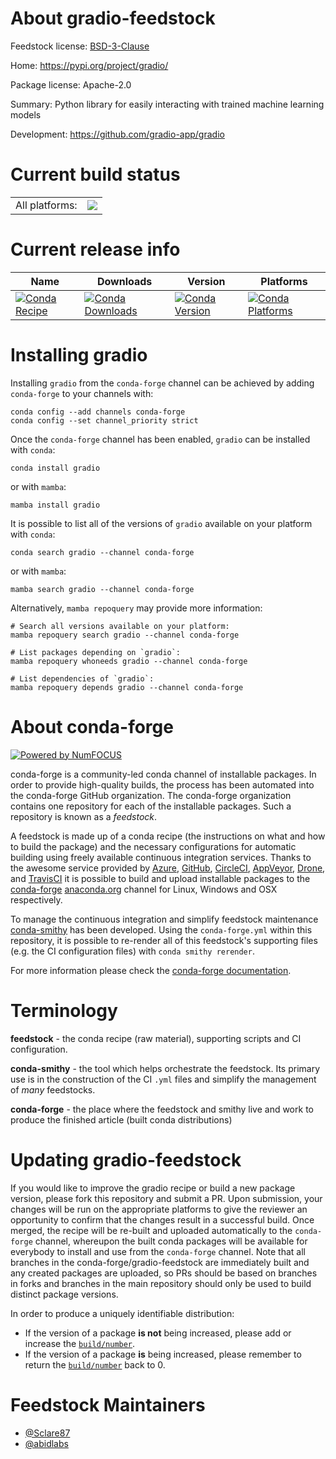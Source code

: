 About gradio-feedstock
======================

Feedstock license: [BSD-3-Clause](https://github.com/conda-forge/gradio-feedstock/blob/main/LICENSE.txt)

Home: https://pypi.org/project/gradio/

Package license: Apache-2.0

Summary: Python library for easily interacting with trained machine learning models

Development: https://github.com/gradio-app/gradio

Current build status
====================


<table><tr><td>All platforms:</td>
    <td>
      <a href="https://dev.azure.com/conda-forge/feedstock-builds/_build/latest?definitionId=18646&branchName=main">
        <img src="https://dev.azure.com/conda-forge/feedstock-builds/_apis/build/status/gradio-feedstock?branchName=main">
      </a>
    </td>
  </tr>
</table>

Current release info
====================

| Name | Downloads | Version | Platforms |
| --- | --- | --- | --- |
| [![Conda Recipe](https://img.shields.io/badge/recipe-gradio-green.svg)](https://anaconda.org/conda-forge/gradio) | [![Conda Downloads](https://img.shields.io/conda/dn/conda-forge/gradio.svg)](https://anaconda.org/conda-forge/gradio) | [![Conda Version](https://img.shields.io/conda/vn/conda-forge/gradio.svg)](https://anaconda.org/conda-forge/gradio) | [![Conda Platforms](https://img.shields.io/conda/pn/conda-forge/gradio.svg)](https://anaconda.org/conda-forge/gradio) |

Installing gradio
=================

Installing `gradio` from the `conda-forge` channel can be achieved by adding `conda-forge` to your channels with:

```
conda config --add channels conda-forge
conda config --set channel_priority strict
```

Once the `conda-forge` channel has been enabled, `gradio` can be installed with `conda`:

```
conda install gradio
```

or with `mamba`:

```
mamba install gradio
```

It is possible to list all of the versions of `gradio` available on your platform with `conda`:

```
conda search gradio --channel conda-forge
```

or with `mamba`:

```
mamba search gradio --channel conda-forge
```

Alternatively, `mamba repoquery` may provide more information:

```
# Search all versions available on your platform:
mamba repoquery search gradio --channel conda-forge

# List packages depending on `gradio`:
mamba repoquery whoneeds gradio --channel conda-forge

# List dependencies of `gradio`:
mamba repoquery depends gradio --channel conda-forge
```


About conda-forge
=================

[![Powered by
NumFOCUS](https://img.shields.io/badge/powered%20by-NumFOCUS-orange.svg?style=flat&colorA=E1523D&colorB=007D8A)](https://numfocus.org)

conda-forge is a community-led conda channel of installable packages.
In order to provide high-quality builds, the process has been automated into the
conda-forge GitHub organization. The conda-forge organization contains one repository
for each of the installable packages. Such a repository is known as a *feedstock*.

A feedstock is made up of a conda recipe (the instructions on what and how to build
the package) and the necessary configurations for automatic building using freely
available continuous integration services. Thanks to the awesome service provided by
[Azure](https://azure.microsoft.com/en-us/services/devops/), [GitHub](https://github.com/),
[CircleCI](https://circleci.com/), [AppVeyor](https://www.appveyor.com/),
[Drone](https://cloud.drone.io/welcome), and [TravisCI](https://travis-ci.com/)
it is possible to build and upload installable packages to the
[conda-forge](https://anaconda.org/conda-forge) [anaconda.org](https://anaconda.org/)
channel for Linux, Windows and OSX respectively.

To manage the continuous integration and simplify feedstock maintenance
[conda-smithy](https://github.com/conda-forge/conda-smithy) has been developed.
Using the ``conda-forge.yml`` within this repository, it is possible to re-render all of
this feedstock's supporting files (e.g. the CI configuration files) with ``conda smithy rerender``.

For more information please check the [conda-forge documentation](https://conda-forge.org/docs/).

Terminology
===========

**feedstock** - the conda recipe (raw material), supporting scripts and CI configuration.

**conda-smithy** - the tool which helps orchestrate the feedstock.
                   Its primary use is in the construction of the CI ``.yml`` files
                   and simplify the management of *many* feedstocks.

**conda-forge** - the place where the feedstock and smithy live and work to
                  produce the finished article (built conda distributions)


Updating gradio-feedstock
=========================

If you would like to improve the gradio recipe or build a new
package version, please fork this repository and submit a PR. Upon submission,
your changes will be run on the appropriate platforms to give the reviewer an
opportunity to confirm that the changes result in a successful build. Once
merged, the recipe will be re-built and uploaded automatically to the
`conda-forge` channel, whereupon the built conda packages will be available for
everybody to install and use from the `conda-forge` channel.
Note that all branches in the conda-forge/gradio-feedstock are
immediately built and any created packages are uploaded, so PRs should be based
on branches in forks and branches in the main repository should only be used to
build distinct package versions.

In order to produce a uniquely identifiable distribution:
 * If the version of a package **is not** being increased, please add or increase
   the [``build/number``](https://docs.conda.io/projects/conda-build/en/latest/resources/define-metadata.html#build-number-and-string).
 * If the version of a package **is** being increased, please remember to return
   the [``build/number``](https://docs.conda.io/projects/conda-build/en/latest/resources/define-metadata.html#build-number-and-string)
   back to 0.

Feedstock Maintainers
=====================

* [@Sclare87](https://github.com/Sclare87/)
* [@abidlabs](https://github.com/abidlabs/)

